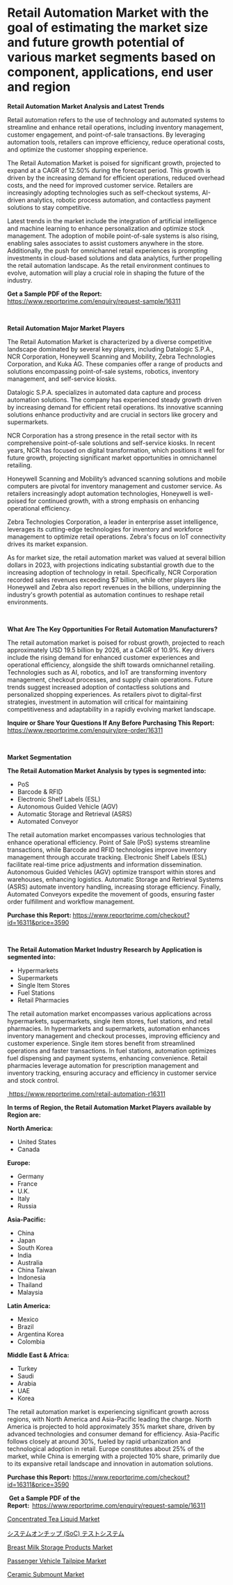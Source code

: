 <p><h1>Retail Automation Market with the goal of estimating the market size and future growth potential of various market segments based on component, applications, end user and region</h1></p><p><strong>Retail Automation Market Analysis and Latest Trends</strong></p>
<p><p>Retail automation refers to the use of technology and automated systems to streamline and enhance retail operations, including inventory management, customer engagement, and point-of-sale transactions. By leveraging automation tools, retailers can improve efficiency, reduce operational costs, and optimize the customer shopping experience.</p><p>The Retail Automation Market is poised for significant growth, projected to expand at a CAGR of 12.50% during the forecast period. This growth is driven by the increasing demand for efficient operations, reduced overhead costs, and the need for improved customer service. Retailers are increasingly adopting technologies such as self-checkout systems, AI-driven analytics, robotic process automation, and contactless payment solutions to stay competitive. </p><p>Latest trends in the market include the integration of artificial intelligence and machine learning to enhance personalization and optimize stock management. The adoption of mobile point-of-sale systems is also rising, enabling sales associates to assist customers anywhere in the store. Additionally, the push for omnichannel retail experiences is prompting investments in cloud-based solutions and data analytics, further propelling the retail automation landscape. As the retail environment continues to evolve, automation will play a crucial role in shaping the future of the industry.</p></p>
<p><strong>Get a Sample PDF of the Report:&nbsp;</strong> <a href="https://www.reportprime.com/enquiry/request-sample/16311">https://www.reportprime.com/enquiry/request-sample/16311</a></p>
<p>&nbsp;</p>
<p><strong>Retail Automation Major Market Players</strong></p>
<p><p>The Retail Automation Market is characterized by a diverse competitive landscape dominated by several key players, including Datalogic S.P.A., NCR Corporation, Honeywell Scanning and Mobility, Zebra Technologies Corporation, and Kuka AG. These companies offer a range of products and solutions encompassing point-of-sale systems, robotics, inventory management, and self-service kiosks.</p><p>Datalogic S.P.A. specializes in automated data capture and process automation solutions. The company has experienced steady growth driven by increasing demand for efficient retail operations. Its innovative scanning solutions enhance productivity and are crucial in sectors like grocery and supermarkets.</p><p>NCR Corporation has a strong presence in the retail sector with its comprehensive point-of-sale solutions and self-service kiosks. In recent years, NCR has focused on digital transformation, which positions it well for future growth, projecting significant market opportunities in omnichannel retailing.</p><p>Honeywell Scanning and Mobility’s advanced scanning solutions and mobile computers are pivotal for inventory management and customer service. As retailers increasingly adopt automation technologies, Honeywell is well-poised for continued growth, with a strong emphasis on enhancing operational efficiency.</p><p>Zebra Technologies Corporation, a leader in enterprise asset intelligence, leverages its cutting-edge technologies for inventory and workforce management to optimize retail operations. Zebra's focus on IoT connectivity drives its market expansion.</p><p>As for market size, the retail automation market was valued at several billion dollars in 2023, with projections indicating substantial growth due to the increasing adoption of technology in retail. Specifically, NCR Corporation recorded sales revenues exceeding $7 billion, while other players like Honeywell and Zebra also report revenues in the billions, underpinning the industry's growth potential as automation continues to reshape retail environments.</p></p>
<p>&nbsp;</p>
<p><strong>What Are The Key Opportunities For Retail Automation Manufacturers?</strong></p>
<p><p>The retail automation market is poised for robust growth, projected to reach approximately USD 19.5 billion by 2026, at a CAGR of 10.9%. Key drivers include the rising demand for enhanced customer experiences and operational efficiency, alongside the shift towards omnichannel retailing. Technologies such as AI, robotics, and IoT are transforming inventory management, checkout processes, and supply chain operations. Future trends suggest increased adoption of contactless solutions and personalized shopping experiences. As retailers pivot to digital-first strategies, investment in automation will critical for maintaining competitiveness and adaptability in a rapidly evolving market landscape.</p></p>
<p><strong>Inquire or Share Your Questions If Any Before Purchasing This Report:</strong> <a href="https://www.reportprime.com/enquiry/pre-order/16311">https://www.reportprime.com/enquiry/pre-order/16311</a></p>
<p>&nbsp;</p>
<p><strong>Market Segmentation</strong></p>
<p><strong>The Retail Automation Market Analysis by types is segmented into:</strong></p>
<p><ul><li>PoS</li><li>Barcode & RFID</li><li>Electronic Shelf Labels (ESL)</li><li>Autonomous Guided Vehicle (AGV)</li><li>Automatic Storage and Retrieval (ASRS)</li><li>Automated Conveyor</li></ul></p>
<p><p>The retail automation market encompasses various technologies that enhance operational efficiency. Point of Sale (PoS) systems streamline transactions, while Barcode and RFID technologies improve inventory management through accurate tracking. Electronic Shelf Labels (ESL) facilitate real-time price adjustments and information dissemination. Autonomous Guided Vehicles (AGV) optimize transport within stores and warehouses, enhancing logistics. Automatic Storage and Retrieval Systems (ASRS) automate inventory handling, increasing storage efficiency. Finally, Automated Conveyors expedite the movement of goods, ensuring faster order fulfillment and workflow management.</p></p>
<p><strong>Purchase this Report:&nbsp;</strong><a href="https://www.reportprime.com/checkout?id=16311&price=3590">https://www.reportprime.com/checkout?id=16311&price=3590</a></p>
<p>&nbsp;</p>
<p><strong>The Retail Automation Market Industry Research by Application is segmented into:</strong></p>
<p><ul><li>Hypermarkets</li><li>Supermarkets</li><li>Single Item Stores</li><li>Fuel Stations</li><li>Retail Pharmacies</li></ul></p>
<p><p>The retail automation market encompasses various applications across hypermarkets, supermarkets, single item stores, fuel stations, and retail pharmacies. In hypermarkets and supermarkets, automation enhances inventory management and checkout processes, improving efficiency and customer experience. Single item stores benefit from streamlined operations and faster transactions. In fuel stations, automation optimizes fuel dispensing and payment systems, enhancing convenience. Retail pharmacies leverage automation for prescription management and inventory tracking, ensuring accuracy and efficiency in customer service and stock control.</p></p>
<p><a href="https://www.reportprime.com/retail-automation-r16311">&nbsp;https://www.reportprime.com/retail-automation-r16311</a></p>
<p><strong>In terms of Region, the Retail Automation Market Players available by Region are:</strong></p>
<p>
    <p> <strong> North America: </strong>
        <ul>
            <li>United States</li>
            <li>Canada</li>
        </ul>
        </p> 
    <p> <strong> Europe: </strong>
        <ul>
            <li>Germany</li>
            <li>France</li>
            <li>U.K.</li>
            <li>Italy</li>
            <li>Russia</li>
        </ul>
        </p> 
    <p> <strong> Asia-Pacific: </strong>
        <ul>
            <li>China</li>
            <li>Japan</li>
            <li>South Korea</li>
            <li>India</li>
            <li>Australia</li>
            <li>China Taiwan</li>
            <li>Indonesia</li>
            <li>Thailand</li>
            <li>Malaysia</li>
        </ul>
        </p> 
    <p> <strong> Latin America: </strong>
        <ul>
            <li>Mexico</li>
            <li>Brazil</li>
            <li>Argentina Korea</li>
            <li>Colombia</li>
        </ul>
        </p> 
    <p> <strong> Middle East & Africa: </strong>
        <ul>
            <li>Turkey</li>
            <li>Saudi</li>
            <li>Arabia</li>
            <li>UAE</li>
            <li>Korea</li>
        </ul>
    </p>
    </p>
<p><p>The retail automation market is experiencing significant growth across regions, with North America and Asia-Pacific leading the charge. North America is projected to hold approximately 35% market share, driven by advanced technologies and consumer demand for efficiency. Asia-Pacific follows closely at around 30%, fueled by rapid urbanization and technological adoption in retail. Europe constitutes about 25% of the market, while China is emerging with a projected 10% share, primarily due to its expansive retail landscape and innovation in automation solutions.</p></p>
<p><strong>Purchase this Report: </strong><a href="https://www.reportprime.com/checkout?id=16311&price=3590">https://www.reportprime.com/checkout?id=16311&price=3590</a></p>
<p>&nbsp;<strong>Get a Sample PDF of the Report:&nbsp;&nbsp;</strong><a href="https://www.reportprime.com/enquiry/request-sample/16311">https://www.reportprime.com/enquiry/request-sample/16311</a></p>
<p><strong></strong></p>
<p><p><a href="https://medium.com/@anne.mitchell45476/the-global-concentrated-tea-liquid-market-is-projected-to-experience-an-annual-growth-rate-of-8-9-72f89e0711e8">Concentrated Tea Liquid Market</a></p><p><a href="https://medium.com/@randallrunte2023/system-on-chip-soc-test-system-market-%E3%81%AE%E3%82%B0%E3%83%AD%E3%83%BC%E3%83%90%E3%83%AB%E5%B8%82%E5%A0%B4%E6%A6%82%E8%A6%81%E3%81%AF-%E4%B8%96%E7%95%8C%E3%81%8A%E3%82%88%E3%81%B3%E4%B8%BB%E8%A6%81%E5%B8%82%E5%A0%B4%E3%81%AB%E3%81%8A%E3%81%91%E3%82%8B%E6%A5%AD%E7%95%8C%E3%81%AB%E5%BD%B1%E9%9F%BF%E3%82%92%E4%B8%8E%E3%81%88%E3%82%8B%E4%B8%BB%E8%A6%81%E3%81%AA%E3%83%88%E3%83%AC%E3%83%B3%E3%83%89%E3%81%AB%E3%81%A4%E3%81%84%E3%81%A6-%E7%8B%AC%E8%87%AA%E3%81%AE%E8%A6%96%E7%82%B9%E3%82%92%E6%8F%90%E4%BE%9B%E3%81%97%E3%81%BE%E3%81%99-e87a5249b01e">システムオンチップ (SoC) テストシステム</a></p><p><a href="https://medium.com/@borisfisher1942/the-breast-milk-storage-products-market-insights-report-offers-an-in-depth-and-thorough-analysis-a31c23a0c2af">Breast Milk Storage Products Market</a></p><p><a href="https://issuu.com/reportprime-2/docs/passenger-vehicle-tailpipe-market-s_907961017a6c2a">Passenger Vehicle Tailpipe Market</a></p><p><a href="https://www.linkedin.com/pulse/global-ceramic-submount-industry-types-applications-market-wqq3c?trackingId=HRQFqpQ3QBSWmJrJCCUmuw%3D%3D">Ceramic Submount Market</a></p></p>